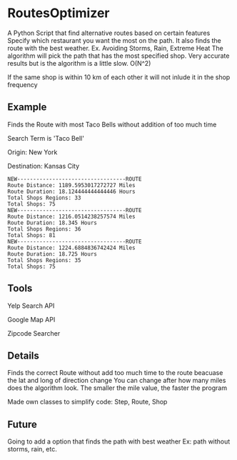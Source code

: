# RoutesOptimizer

A Python Script that find alternative routes based on certain features
Specify which restaurant you want the most on the path. 
It also finds the route with the best weather. Ex. Avoiding Storms, Rain, Extreme Heat 
The algorithm will pick the path that has the most specified shop.
Very accurate results but is the algorithm is a little slow. O(N^2)

If the same shop is within 10 km of each other it will not inlude it in the shop frequency

## Example
Finds the Route with most Taco Bells without addition of too much time

Search Term is 'Taco Bell'

Origin: New York 

Destination: Kansas City
```
NEW----------------------------------ROUTE
Route Distance: 1189.5953017272727 Miles
Route Duration: 18.124444444444446 Hours
Total Shops Regions: 33
Total Shops: 75
NEW----------------------------------ROUTE
Route Distance: 1216.0514238257574 Miles
Route Duration: 18.345 Hours
Total Shops Regions: 36
Total Shops: 81
NEW----------------------------------ROUTE
Route Distance: 1224.6884836742424 Miles
Route Duration: 18.725 Hours
Total Shops Regions: 35
Total Shops: 75

```

## Tools
Yelp Search API

Google Map API

Zipcode Searcher

## Details
Finds the correct Route without add too much time to the route beacuase the lat and long of direction change
You can change after how many miles does the algorithm look. The smaller the mile value, the faster the program

Made own classes to simplify code: Step, Route, Shop
## Future
Going to add a option that finds the path with best weather Ex: path without storms, rain, etc.

